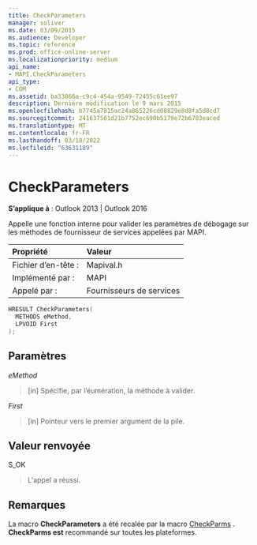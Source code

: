 ```yaml
---
title: CheckParameters
manager: soliver
ms.date: 03/09/2015
ms.audience: Developer
ms.topic: reference
ms.prod: office-online-server
ms.localizationpriority: medium
api_name:
- MAPI.CheckParameters
api_type:
- COM
ms.assetid: ba33866a-c9c4-454a-9549-72455c61ee97
description: Dernière modification le 9 mars 2015
ms.openlocfilehash: b7745a7815ac24a865226cd08829e8d8fa5d8cd7
ms.sourcegitcommit: 241637561d21b7752ec690b5179e72b6703eaced
ms.translationtype: MT
ms.contentlocale: fr-FR
ms.lasthandoff: 03/18/2022
ms.locfileid: "63631189"
---
```

# <a name="checkparameters"></a>CheckParameters

  
  
**S’applique à** : Outlook 2013 | Outlook 2016 
  
Appelle une fonction interne pour valider les paramètres de débogage sur les méthodes de fournisseur de services appelées par MAPI. 
  
|Propriété |Valeur |
|:-----|:-----|
|Fichier d’en-tête :  <br/> |Mapival.h  <br/> |
|Implémenté par :  <br/> |MAPI  <br/> |
|Appelé par :  <br/> |Fournisseurs de services  <br/> |
   
```cpp
HRESULT CheckParameters(
  METHODS eMethod,
  LPVOID First
);
```

## <a name="parameters"></a>Paramètres

 _eMethod_
  
> [in] Spécifie, par l’éumération, la méthode à valider. 
    
 _First_
  
> [in] Pointeur vers le premier argument de la pile.
    
## <a name="return-value"></a>Valeur renvoyée

S_OK 
  
> L'appel a réussi.
    
## <a name="remarks"></a>Remarques

La macro **CheckParameters** a été recalée par la macro [CheckParms](checkparms.md) . **CheckParms est** recommandé sur toutes les plateformes. 
  

